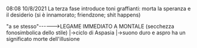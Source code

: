 08:08 10/8/2021
La terza fase introduce toni graffianti: morta la speranza e il desiderio 
(si è innamorato; friendzone; shit happens)

"a se stesso"------>LEGAME IMMEDIATO A MONTALE (secchezza fonosimbolica dello stile)
 |->ciclo di Aspasia						|->suono duro e aspro ha un significato
morte dell'illusione

